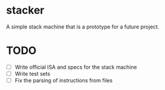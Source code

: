 # stacker
 A simple stack machine that is a prototype for a future project.

 # TODO
 - [ ] Write official ISA and specs for the stack machine
 - [ ] Write test sets
 - [ ] Fix the parsing of instructions from files
